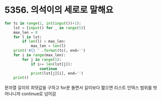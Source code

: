 # 5356. 의석이의 세로로 말해요

```python
for tc in range(1, int(input())+1):
    lst = [input() for _ in range(5)]
    max_len = 0
    for l in lst:
        if len(l) > max_len:
            max_len = len(l)
    print('#{} ' .format(tc), end='')
    for i in range(max_len):
        for j in range(5):
            if i>= len(lst[j]):
                continue
            print(lst[j][i], end='')
    print()
```

문자열 길이의 최댓값을 구하고 for문 돌면서 길이보다 짧으면 리스트 인덱스 범위를 벗어나니까 continue로 넘어감 